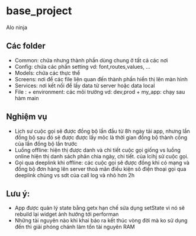 # base_project

Alo ninja

## Các folder
- Common: chứa nhưng thành phần dùng chung ở tất cả các nơi
- Config: chứa các phần setting vd: font,routes,values, ...
- Models: chứa các thực thể
- Screens: nơi để các file liên quan đến thành phần hiển thị lên màn hình
- Services: nơi kết nối để lấy data từ server hoặc data local
- File : + environment: các môi trường vd: dev,prod
         +  my_app: chạy sau hàm main
## Nghiệm vụ
- Lịch sư cuộc gọi sẽ được đồng bộ lần đầu từ 8h ngày tải app, nhưng lần đồng bộ sau đó sẽ được được lấy môc
là thời gian đồng bộ thành công của lần đồng bộ lần trước
- Luồng offline: hiện thị được danh và chi tiết cuộc gọi giống vs luồng online hiện thị danh sách phân chia ngày, chi tiết.
của lcihj sử cuộc gọi.
- Gọi qua deeplink khi offline: các cuộc gọi sẽ được đồng khi có mạng và đồng bộ đơn hàng lên server thoả mãn
điều kiện sô điện thoại gọi qua deeplink chùng vs sdt của call log và nhỏ hơn 2h

## Lưu ý: 
- App được quản lý state bằng getx hạn chế sửa dụng setState vì nó sẽ rebuild lại widget ảnh hướng tới performan
- Những tài nguyên nào khi khai báo ra kết thúc vòng đời mà ko sử dụng đến thì giải phóng chánh làm tốn tài nguyên RAM